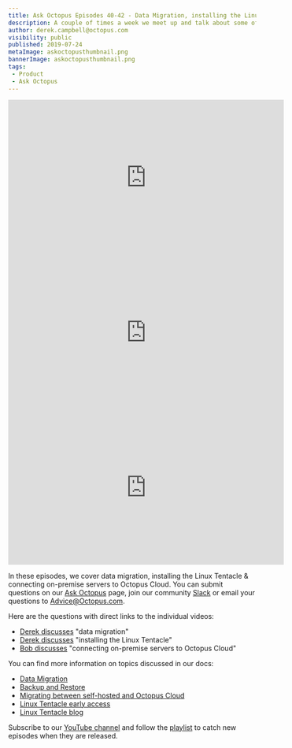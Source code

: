 ```yaml
---
title: Ask Octopus Episodes 40-42 - Data Migration, installing the Linux Tentacle & connecting on-premise servers to Octopus Cloud. 
description: A couple of times a week we meet up and talk about some of the most interesting questions we have received and how we went about solving them.
author: derek.campbell@octopus.com
visibility: public
published: 2019-07-24
metaImage: askoctopusthumbnail.png
bannerImage: askoctopusthumbnail.png
tags:
 - Product
 - Ask Octopus
---
```


<iframe width="560" height="315" src="https://www.youtube.com/embed/A2Tq_uOai3s" frameborder="0" allowfullscreen></iframe>
<iframe width="560" height="315" src="https://www.youtube.com/embed/iUG5LQQIx7U" frameborder="0" allowfullscreen></iframe>
<iframe width="560" height="315" src="https://www.youtube.com/embed/hU397T4_DpA" frameborder="0" allowfullscreen></iframe>

In these episodes, we cover data migration, installing the Linux Tentacle & connecting on-premise servers to Octopus Cloud. You can submit questions on our [Ask Octopus](https://hello.octopus.com/ask-octopus) page, join our community [Slack](https://octopus.com/slack) or email your questions to <Advice@Octopus.com>.

Here are the questions with direct links to the individual videos:

- [Derek discusses](https://www.youtube.com/watch?v=A2Tq_uOai3s) "data migration"
- [Derek discusses](https://www.youtube.com/watch?v=iUG5LQQIx7U) "installing the Linux Tentacle"
- [Bob discusses](https://www.youtube.com/watch?v=hU397T4_DpA) "connecting on-premise servers to Octopus Cloud"

You can find more information on topics discussed in our docs:

- [Data Migration](https://octopus.com/docs/administration/data/data-migration)
- [Backup and Restore](https://octopus.com/docs/administration/data/backup-and-restore)
- [Migrating between self-hosted and Octopus Cloud](https://octopus.com/docs/octopus-cloud/migrations)
- [Linux Tentacle early access](https://octopus.com/docs/infrastructure/deployment-targets/linux/tentacle)
- [Linux Tentacle blog](https://octopus.com/blog/tentacle-on-linux)

Subscribe to our [YouTube channel](https://www.youtube.com/channel/UCURDSDCwx9ZiCMcLdc8d6Uw?sub_confirmation=1) and follow the [playlist](https://www.youtube.com/playlist?list=PLAGskdGvlaw3-cd9rPiwhwfUo7kDGnOBh) to catch new episodes when they are released.
